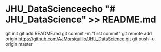 # JHU_DataScienceecho "# JHU_DataScience" >> README.md
git init
git add README.md
git commit -m "first commit"
git remote add origin https://github.com/AJMorsiquillo/JHU_DataScience.git
git push -u origin master
